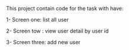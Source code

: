 <p>This project contain code for the task with have:</p>
<p>1- Screen one: list all user</p>
<p>2- Screen tow : view user detail by user id</p>
<p>3- Screen three: add new user</p>
